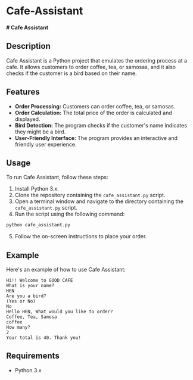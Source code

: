 # Cafe-Assistant

**# Cafe Assistant**

## Description

Cafe Assistant is a Python project that emulates the ordering process at a cafe. It allows customers to order coffee, tea, or samosas, and it also checks if the customer is a bird based on their name.

## Features

* **Order Processing:** Customers can order coffee, tea, or samosas.
* **Order Calculation:** The total price of the order is calculated and displayed.
* **Bird Detection:** The program checks if the customer's name indicates they might be a bird.
* **User-Friendly Interface:** The program provides an interactive and friendly user experience.

## Usage

To run Cafe Assistant, follow these steps:

1. Install Python 3.x.
2. Clone the repository containing the `cafe_assistant.py` script.
3. Open a terminal window and navigate to the directory containing the `cafe_assistant.py` script.
4. Run the script using the following command:

```bash
python cafe_assistant.py
```

5. Follow the on-screen instructions to place your order.

## Example

Here's an example of how to use Cafe Assistant:

```
Hi!! Welcome to GOOD CAFE
What is your name?
HEN
Are you a bird?
(Yes or No)
No
Hello HEN, What would you like to order? 
Coffee, Tea, Samosa
coffee
How many?
2
Your total is 40. Thank you!
```

## Requirements

* Python 3.x
